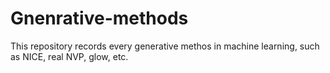 # Gnenrative-methods
This repository records every generative methos in machine learning, such as NICE, real NVP, glow, etc.
